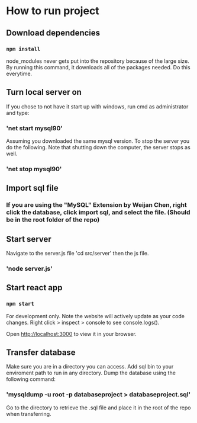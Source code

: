 # How to run project

## Download dependencies

### `npm install`

node_modules never gets put into the repository because of the large size. By running this command, it downloads all of the packages needed. Do this everytime.

## Turn local server on

If you chose to not have it start up with windows, run cmd as administrator and type:

### 'net start mysql90'

Assuming you downloaded the same mysql version. To stop the server you do the following. Note that shutting down the computer, the server stops as well.

### 'net stop mysql90'

## Import sql file

### If you are using the "MySQL" Extension by Weijan Chen, right click the database, click import sql, and select the file. (Should be in the root folder of the repo)

## Start server

Navigate to the server.js file 'cd src/server' then the js file.

### 'node server.js'

## Start react app

### `npm start`

For development only. Note the website will actively update as your code changes. Right click > inspect > console to see console.logs().

Open [http://localhost:3000](http://localhost:3000) to view it in your browser.

## Transfer database

Make sure you are in a directory you can access. Add sql bin to your enviroment path to run in any directory. Dump the database using the following command:

### 'mysqldump -u root -p databaseproject > databaseproject.sql'

Go to the directory to retrieve the .sql file and place it in the root of the repo when transferring.
